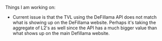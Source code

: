 Things I am working on:

- Current issue is that the TVL using the DeFillama API does not match what is showing up on the DeFillama website. Perhaps it's taking the aggregate of L2's as well since the API has a much bigger value than what shows up on the main Defillama website.
